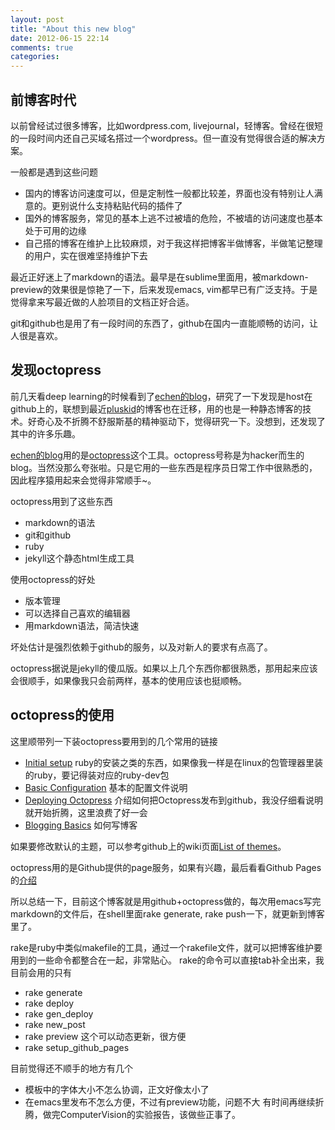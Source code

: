 ```yaml
---
layout: post
title: "About this new blog"
date: 2012-06-15 22:14
comments: true
categories: 
---
```

前博客时代
-----------

以前曾经试过很多博客，比如wordpress.com, livejournal，轻博客。曾经在很短的一段时间内还自己买域名搭过一个wordpress。但一直没有觉得很合适的解决方案。

一般都是遇到这些问题

* 国内的博客访问速度可以，但是定制性一般都比较差，界面也没有特别让人满意的。更别说什么支持粘贴代码的插件了
* 国外的博客服务，常见的基本上逃不过被墙的危险，不被墙的访问速度也基本处于可用的边缘
* 自己搭的博客在维护上比较麻烦，对于我这样把博客半做博客，半做笔记整理的用户，实在很难坚持维护下去

最近正好迷上了markdown的语法。最早是在sublime里面用，被markdown-preview的效果很是惊艳了一下，后来发现emacs, vim都早已有广泛支持。于是觉得拿来写最近做的人脸项目的文档正好合适。

git和github也是用了有一段时间的东西了，github在国内一直能顺畅的访问，让人很是喜欢。

发现octopress
------------
前几天看deep learning的时候看到了[echen的blog](http://blog.echen.me/)，研究了一下发现是host在github上的，联想到最近[pluskid](http://blog.pluskid.org)的博客也在迁移，用的也是一种静态博客的技术。好奇心及不折腾不舒服斯基的精神驱动下，觉得研究一下。没想到，还发现了其中的许多乐趣。


[echen的blog](http://blog.echen.me/)用的是[octopress](https://github.com/imathis/octopress)这个工具。octopress号称是为hacker而生的blog。当然没那么夸张啦。只是它用的一些东西是程序员日常工作中很熟悉的，因此程序猿用起来会觉得非常顺手~。

octopress用到了这些东西

* markdown的语法
* git和github
* ruby
* jekyll这个静态html生成工具

使用octopress的好处

* 版本管理
* 可以选择自己喜欢的编辑器
* 用markdown语法，简洁快速

坏处估计是强烈依赖于github的服务，以及对新人的要求有点高了。

octopress据说是jekyll的傻瓜版。如果以上几个东西你都很熟悉，那用起来应该会很顺手，如果像我只会前两样，基本的使用应该也挺顺畅。

octopress的使用
-------------
这里顺带列一下装octopress要用到的几个常用的链接

* [Initial setup](http://octopress.org/docs/setup) ruby的安装之类的东西，如果像我一样是在linux的包管理器里装的ruby，要记得装对应的ruby-dev包
* [Basic Configuration](http://octopress.org/docs/configuring) 基本的配置文件说明
* [Deploying Octopress](http://octopress.org/docs/deploying) 介绍如何把Octopress发布到github，我没仔细看说明就开始折腾，这里浪费了好一会
* [Blogging Basics](http://octopress.org/docs/blogging) 如何写博客

如果要修改默认的主题，可以参考github上的wiki页面[List of themes](https://github.com/imathis/octopress/wiki/List-Of-Octopress-Themes)。

octopress用的是Github提供的page服务，如果有兴趣，最后看看Github Pages的[介绍](https://help.github.com/categories/20/articles)

所以总结一下，目前这个博客就是用github+octopress做的，每次用emacs写完markdown的文件后，在shell里面rake generate, rake push一下，就更新到博客里了。

rake是ruby中类似makefile的工具，通过一个rakefile文件，就可以把博客维护要用到的一些命令都整合在一起，非常贴心。
rake的命令可以直接tab补全出来，我目前会用的只有

* rake generate
* rake deploy
* rake gen_deploy
* rake new_post
* rake preview 这个可以动态更新，很方便
* rake setup\_github\_pages

目前觉得还不顺手的地方有几个

* 模板中的字体大小不怎么协调，正文好像太小了
* 在emacs里发布不怎么方便，不过有preview功能，问题不大
有时间再继续折腾，做完ComputerVision的实验报告，该做些正事了。
